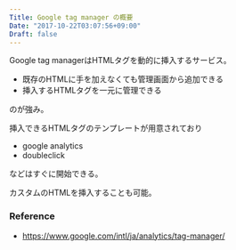 ```yaml
---
Title: Google tag manager の概要
Date: "2017-10-22T03:07:56+09:00"
Draft: false
---
```


Google tag managerはHTMLタグを動的に挿入するサービス。

- 既存のHTMLに手を加えなくても管理画面から追加できる
- 挿入するHTMLタグを一元に管理できる

のが強み。

挿入できるHTMLタグのテンプレートが用意されており

- google analytics
- doubleclick

などはすぐに開始できる。

カスタムのHTMLを挿入することも可能。

### Reference

- https://www.google.com/intl/ja/analytics/tag-manager/
